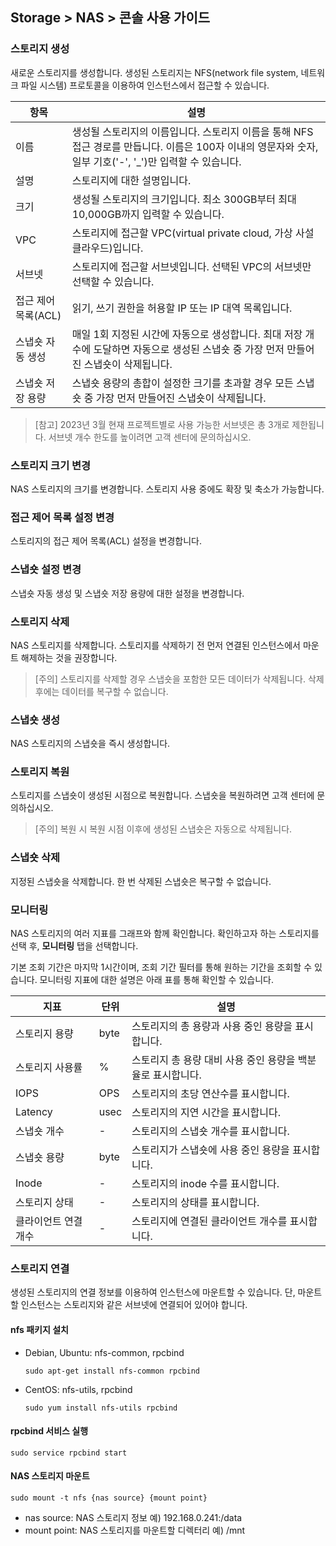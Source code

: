 ## Storage > NAS > 콘솔 사용 가이드

### 스토리지 생성

새로운 스토리지를 생성합니다. 생성된 스토리지는 NFS(network file system, 네트워크 파일 시스템) 프로토콜을 이용하여 인스턴스에서 접근할 수 있습니다.

| 항목 | 설명 |
| -- | -- |
| 이름 | 생성될 스토리지의 이름입니다. 스토리지 이름을 통해 NFS 접근 경로를 만듭니다. 이름은 100자 이내의 영문자와 숫자, 일부 기호('-', '_')만 입력할 수 있습니다. |
| 설명 | 스토리지에 대한 설명입니다. |
| 크기 | 생성될 스토리지의 크기입니다. 최소 300GB부터 최대 10,000GB까지 입력할 수 있습니다. |
| VPC | 스토리지에 접근할 VPC(virtual private cloud, 가상 사설 클라우드)입니다. |
| 서브넷 | 스토리지에 접근할 서브넷입니다. 선택된 VPC의 서브넷만 선택할 수 있습니다. |
| 접근 제어 목록(ACL) | 읽기, 쓰기 권한을 허용할 IP 또는 IP 대역 목록입니다. |
| 스냅숏 자동 생성 | 매일 1회 지정된 시간에 자동으로 생성합니다. 최대 저장 개수에 도달하면 자동으로 생성된 스냅숏 중 가장 먼저 만들어진 스냅숏이 삭제됩니다.  |
| 스냅숏 저장 용량 | 스냅숏 용량의 총합이 설정한 크기를 초과할 경우 모든 스냅숏 중 가장 먼저 만들어진 스냅숏이 삭제됩니다. |

> [참고]
> 2023년 3월 현재 프로젝트별로 사용 가능한 서브넷은 총 3개로 제한됩니다. 서브넷 개수 한도를 높이려면 고객 센터에 문의하십시오.


### 스토리지 크기 변경

NAS 스토리지의 크기를 변경합니다. 스토리지 사용 중에도 확장 및 축소가 가능합니다.

### 접근 제어 목록 설정 변경

스토리지의 접근 제어 목록(ACL) 설정을 변경합니다.

### 스냅숏 설정 변경

스냅숏 자동 생성 및 스냅숏 저장 용량에 대한 설정을 변경합니다.

### 스토리지 삭제

NAS 스토리지를 삭제합니다. 스토리지를 삭제하기 전 먼저 연결된 인스턴스에서 마운트 해제하는 것을 권장합니다.

> [주의]
> 스토리지를 삭제할 경우 스냅숏을 포함한 모든 데이터가 삭제됩니다. 삭제 후에는 데이터를 복구할 수 없습니다.

### 스냅숏 생성

NAS 스토리지의 스냅숏을 즉시 생성합니다.

### 스토리지 복원

스토리지를 스냅숏이 생성된 시점으로 복원합니다. 스냅숏을 복원하려면 고객 센터에 문의하십시오.

> [주의]
> 복원 시 복원 시점 이후에 생성된 스냅숏은 자동으로 삭제됩니다.

### 스냅숏 삭제

지정된 스냅숏을 삭제합니다. 한 번 삭제된 스냅숏은 복구할 수 없습니다.

### 모니터링

NAS 스토리지의 여러 지표를 그래프와 함께 확인합니다. 확인하고자 하는 스토리지를 선택 후, **모니터링** 탭을 선택합니다.

기본 조회 기간은 마지막 1시간이며, 조회 기간 필터를 통해 원하는 기간을 조회할 수 있습니다. 모니터링 지표에 대한 설명은 아래 표를 통해 확인할 수 있습니다.

| 지표 | 단위 | 설명 |
| --- | --- | --- |
| 스토리지 용량 | byte | 스토리지의 총 용량과 사용 중인 용량을 표시합니다. |
| 스토리지 사용률 | % | 스토리지 총 용량 대비 사용 중인 용량을 백분율로 표시합니다. |
| IOPS | OPS | 스토리지의 초당 연산수를 표시합니다. |
| Latency | usec | 스토리지의 지연 시간을 표시합니다. |
| 스냅숏 개수 | - | 스토리지의 스냅숏 개수를 표시합니다. |
| 스냅숏 용량 | byte | 스토리지가 스냅숏에 사용 중인 용량을 표시합니다. |
| Inode | - | 스토리지의 inode 수를 표시합니다. |
| 스토리지 상태 | - | 스토리지의 상태를 표시합니다. |
| 클라이언트 연결 개수 | - | 스토리지에 연결된 클라이언트 개수를 표시합니다. |


### 스토리지 연결

생성된 스토리지의 연결 정보를 이용하여 인스턴스에 마운트할 수 있습니다. 단, 마운트할 인스턴스는 스토리지와 같은 서브넷에 연결되어 있어야 합니다.


#### nfs 패키지 설치

* Debian, Ubuntu: nfs-common, rpcbind
  ```
  sudo apt-get install nfs-common rpcbind
  ```
* CentOS: nfs-utils, rpcbind
  ```
  sudo yum install nfs-utils rpcbind
  ```

#### rpcbind 서비스 실행

```
sudo service rpcbind start
```

#### NAS 스토리지 마운트

```
sudo mount -t nfs {nas source} {mount point}
```

* nas source: NAS 스토리지 정보
  예) 192.168.0.241:/data
* mount point: NAS 스토리지를 마운트할 디렉터리
  예) /mnt

